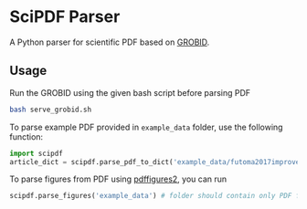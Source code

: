 # SciPDF Parser

A Python parser for scientific PDF based on [GROBID](https://github.com/kermitt2/grobid).

## Usage

Run the GROBID using the given bash script before parsing PDF

```bash
bash serve_grobid.sh
```

To parse example PDF provided in `example_data` folder, use the following function:

```python
import scipdf
article_dict = scipdf.parse_pdf_to_dict('example_data/futoma2017improved.pdf') 
```

To parse figures from PDF using [pdffigures2](https://github.com/allenai/pdffigures2), you can run

```python
scipdf.parse_figures('example_data') # folder should contain only PDF files
```